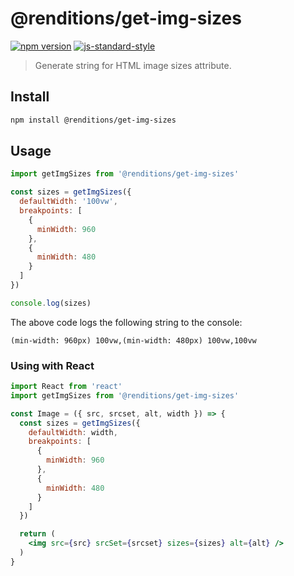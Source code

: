 # @renditions/get-img-sizes

[![npm version](https://img.shields.io/npm/v/@renditions/get-img-sizes.svg?style=flat-square)](https://www.npmjs.com/package/@renditions/get-img-sizes) [![js-standard-style](https://img.shields.io/badge/code%20style-standard-brightgreen.svg?style=flat-square)](https://github.com/feross/standard)

> Generate string for HTML image sizes attribute.

## Install

```sh
npm install @renditions/get-img-sizes
```

## Usage

```js
import getImgSizes from '@renditions/get-img-sizes'

const sizes = getImgSizes({
  defaultWidth: '100vw',
  breakpoints: [
    {
      minWidth: 960
    },
    {
      minWidth: 480
    }
  ]
})

console.log(sizes)
```

The above code logs the following string to the console:

```
(min-width: 960px) 100vw,(min-width: 480px) 100vw,100vw
```

### Using with React

```jsx
import React from 'react'
import getImgSizes from '@renditions/get-img-sizes'

const Image = ({ src, srcset, alt, width }) => {
  const sizes = getImgSizes({
    defaultWidth: width,
    breakpoints: [
      {
        minWidth: 960
      },
      {
        minWidth: 480
      }
    ]
  })

  return (
    <img src={src} srcSet={srcset} sizes={sizes} alt={alt} />
  )
}
```
